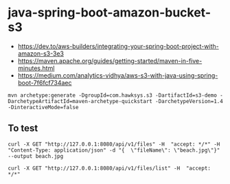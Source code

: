 # java-spring-boot-amazon-bucket-s3

* https://dev.to/aws-builders/integrating-your-spring-boot-project-with-amazon-s3-3e3
* https://maven.apache.org/guides/getting-started/maven-in-five-minutes.html
* https://medium.com/analytics-vidhya/aws-s3-with-java-using-spring-boot-7f6fcf734aec


```
mvn archetype:generate -DgroupId=com.hawksys.s3 -DartifactId=s3-demo -DarchetypeArtifactId=maven-archetype-quickstart -DarchetypeVersion=1.4 -DinteractiveMode=false
```


## To test
```
curl -X GET "http://127.0.0.1:8080/api/v1/files" -H  "accept: */*" -H  "Content-Type: application/json" -d "{  \"fileName\": \"beach.jpg\"}" --output beach.jpg
```

``` 
curl -X GET "http://127.0.0.1:8080/api/v1/files/list" -H  "accept: */*"


 
